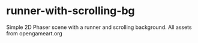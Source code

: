 # runner-with-scrolling-bg
Simple 2D Phaser scene with a runner and scrolling background. All assets from opengameart.org
